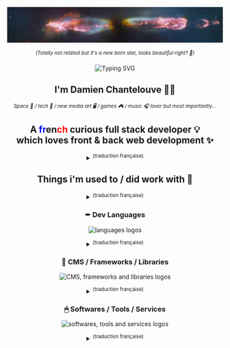 <!-- Fun / inspi profiles:
https://github.com/godkingjay/godkingjay
https://github.com/DenverCoder1
https://durgeshsamariya.github.io/awesome-github-profile-readme-templates/
 -->
<!-- ![Herbig-Haro-211-webb2](https://github.com/DamChtlv/damchtlv/assets/6544224/18e5ab7f-ed06-42c2-ae3b-1db1250dedda) -->
<a href="https://www.flickr.com/photos/nasawebbtelescope/53186159982/in/album-72177720305127361" target="_blank">
 <img src="https://github.com/DamChtlv/damchtlv/raw/main/assets/Herbig-Haro-211-webb2.jpeg" alt="A new born star" />
</a>
<p align="center">
  <em><sup>(Totally not related but it's a new born star, looks beautiful right? 🌠)</sup></em>
</p>

<p align="center">
  <img src="https://readme-typing-svg.demolab.com?font=Fira+Code&size=22&pause=1000&color=F7D407&center=true&vCenter=true&width=435&lines=Hello+there+%F0%9F%91%8B" alt="Typing SVG" />
</p>

<h2 align="center"> <strong>I'm Damien Chantelouve 👨‍💻</strong> </h2>
<p align="center"><sup><em>Space 🌠 / tech 🚀 / new media art 🖥 / games 🎮 / music 🎧 lover but most importantly...</em></sup></p>
<h2 align="center">  A <span style="color: blue;">fr</span>en<span style="color: red;">ch</span> curious full stack developer 💡  <br> which loves front & back web development ✨ </h2>
<details align="center">
  <summary><sup>(traduction française)</sup></summary>
  
  Salut, je suis **[Damien Chantelouve 👨‍💻](https://dam.cht.lv/)**, <br> un développeur français curieux & polyvalent 💡 qui apprécie autant <br> la partie visuel ✨ que la partie fonctionnalité ⚙ du développement web</sup><br>
</details>

<h2 align="center">  Things i'm used to / did work with 🔽  </h3>
<details align="center">
  <summary><sup>(traduction française)</sup></summary>
Choses dont j'ai l'habitude / ai déjà travaillé avec :
</details>

<h3 align="center">  ✒ Dev Languages </h3>
<p align="center">
  <img src="https://skillicons.dev/icons?i=html,css,sass,js,php,mysql,bash,py" alt="languages logos" /> 
</p>
<details align="center">
  <summary><sup>(traduction française)</sup></summary>
Langages de programmation
</details>

<h3 align="center">  🔨 CMS / Frameworks / Libraries  </h3>
<p align="center">
  <img src="https://skillicons.dev/icons?i=wordpress,tailwind,react,threejs,vite" alt="CMS, frameworks and libraries logos" />
</p>
<details align="center">
  <summary><sup>(traduction française)</sup></summary>
Outils de gestion de contenus / Frameworks / Librairies
</details>

<h3 align="center">  🖱 Softwares / Tools / Services  </h3>
<p align="center">
  <img src="https://skillicons.dev/icons?i=vscode,docker,postman,blender,figma,ps,ai,cloudflare,github,githubactions,gitlab,aws,gcp" alt="softwares, tools and services logos" />
</p>
<details align="center">
  <summary><sup>(traduction française)</sup></summary>
Logiciels / Outils / Services en ligne
</details>

